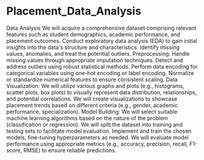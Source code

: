 # Placement_Data_Analysis
Data Analysis
We will acquire a comprehensive dataset comprising relevant features such as student demographics, academic performance, and placement outcomes.
Conduct exploratory data analysis (EDA) to gain initial insights into the data's structure and characteristics.
Identify missing values, anomalies, and  treat the potential outliers.
Preprocessing:
Handle missing values through appropriate imputation techniques.
Detect and address outliers using robust statistical methods.
Perform data encoding for categorical variables using one-hot encoding or label encoding.
Normalize or standardize numerical features to ensure consistent scaling.
Data Visualization:
We will utilize various graphs and plots (e.g., histograms, scatter plots, box plots) to visually represent data distribution, relationships, and potential correlations.
We will create visualizations to showcase placement trends based on different criteria (e.g., gender, academic performance, specialization).
Model Building:
We will select suitable machine learning algorithms based on the nature of the problem (classification or regression).
We will split the dataset into training and testing sets to facilitate model evaluation.
Implement and train the chosen models, fine-tuning hyperparameters as needed.
We will evaluate model performance using appropriate metrics (e.g., accuracy, precision, recall, F1-score, RMSE) to ensure reliable predictions.

